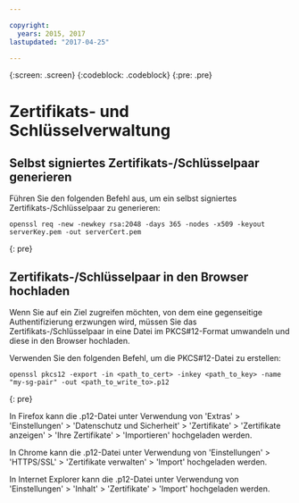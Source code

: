 ```yaml
---

copyright:
  years: 2015, 2017
lastupdated: "2017-04-25"

---
```

{:screen: .screen}
{:codeblock: .codeblock}
{:pre: .pre}

# Zertifikats- und Schlüsselverwaltung

## Selbst signiertes Zertifikats-/Schlüsselpaar generieren

Führen Sie den folgenden Befehl aus, um ein selbst signiertes Zertifikats-/Schlüsselpaar zu generieren:

```
openssl req -new -newkey rsa:2048 -days 365 -nodes -x509 -keyout serverKey.pem -out serverCert.pem
```
{: pre}


## Zertifikats-/Schlüsselpaar in den Browser hochladen

Wenn Sie auf ein Ziel zugreifen möchten, von dem eine gegenseitige Authentifizierung erzwungen wird, müssen Sie das Zertifikats-/Schlüsselpaar in eine Datei im PKCS#12-Format umwandeln und diese in den Browser hochladen.

Verwenden Sie den folgenden Befehl, um die PKCS#12-Datei zu erstellen:

```
openssl pkcs12 -export -in <path_to_cert> -inkey <path_to_key> -name "my-sg-pair" -out <path_to_write_to>.p12
```
{: pre}

In Firefox kann die .p12-Datei unter Verwendung von 'Extras' > 'Einstellungen' > 'Datenschutz und Sicherheit' > 'Zertifikate' > 'Zertifikate anzeigen' > 'Ihre Zertifikate' > 'Importieren' hochgeladen werden.

In Chrome kann die .p12-Datei unter Verwendung von 'Einstellungen' > 'HTTPS/SSL' > 'Zertifikate verwalten' > 'Import' hochgeladen werden.

In Internet Explorer kann die .p12-Datei unter Verwendung von 'Einstellungen' > 'Inhalt' > 'Zertifikate' > 'Import' hochgeladen werden.
